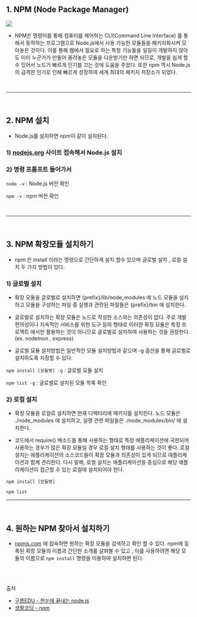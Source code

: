 ## 1. NPM (Node Package Manager)
<image src="https://img1.daumcdn.net/thumb/R1280x0/?scode=mtistory2&fname=https%3A%2F%2Fblog.kakaocdn.net%2Fdn%2FEPYpq%2FbtqZhgQx1yk%2FF40NULoSDG8MAY65zc2KN1%2Fimg.png">

- NPM은 명령어를 통해 컴퓨터를 제어하는 CLI(Command Line Interface) 를 통해서 동작하는 프로그램으로 Node.js에서 사용 가능한 모듈들을 패키지화시켜 모아놓은 것이다. 
이를 통해 웹에서 필요로 하는 특정 기능들을 일일이 개발하지 않아도 이미 누군가가 만들어 올려놓은 모듈을 다운받기만 하면 되므로, 개발을 쉽게 할 수 있어서 노드가 빠르게 인기를 끄는 것에 도움을 주었다. 또한 npm 역시 Node.js의 급격한 인기로 인해 빠르게 성장하여 세계 최대의 패키지 저장소가 되었다.

<br>
<hr>
<br>

## 2. NPM 설치
- Node.js를 설치하면 npm이 같이 설치된다.
### 1) <a href="https://nodejs.org/en/">nodejs.org</a> 사이트 접속해서 Node.js 설치

### 2) 명령 프롬프트 들어가서 

`node -v` : Node.js 버전 확인

`npm -v` : npm 버전 확인

<br>
<hr>
<br>

## 3. NPM 확장모듈 설치하기

 - npm 은 install 이라는 명령으로 간단하게 설치 할수 있으며 글로벌 설치 , 로컬 설치 두 가지 방법이 있다.
 ### 1) 글로벌 설치
 - 확장 모듈을 글로벌로 설치하면 {prefix}/lib/node_modules 에 노드 모듈을 설치하고 모듈을 구성하는 파일 중 실행과 관련된 파일들은 {prefix}/bin 에 설치한다.

 - 글로벌로 설치하는 확장 모듈은 노드로 작성한 소스와는 의존성이 없다.  주로 개발 편의성이나 지속적인 서비스를 위한 도구 등의 형태로 이러한 확장 모듈은 특정 프로젝트 에서만 활용하는 것이 아니므로 글로벌로 설차하여 사용하는 것을 권장한다. (ex. nodemon , express)

 - 글로벌 묘듈 설치방법은 일반적인 모듈 설치방법과 같으며 -g 옵션을 통해 글로벌로 설치하도록 지정할 수 있다. 

 `npm install [모듈명] -g` : 글로벌 모듈 설치

 `npm list -g` : 글로벌로 설치된 모듈 목록 확인


 ### 2) 로컬 설치
 - 확장 모듈을 로컬로 설치하면 현재 디렉터리에 패키지를 설치힌다. 노드 모듈은 ./node_modules 에 설치하고, 실행 관련 파일들은 ./node_modules/bin/ 에 설치한다.

 -  코드에서 require() 메소드를 통해 사용하는 형태로 특정 애플리케이션에 국한되어 사용하는 경우가 많은 확장 모듈일 경우 로컬 설치 형태를 사용하는 것이 좋다. 로컬 설치는 애플리케이션의 소스코드들이 확장 모듈과 의존성이 있게 되므로 애플리케이션과 함께 관리한다. 다시 말해, 로컬 설치는 애플리케이션을 중심으로 해당 애플리케이션이 접근할 수 있는 로컬에 설치되어야 한다.

`npm install [모듈명]` 
 
`npm list`
<br>
<hr>
<br>

## 4. 원하는 NPM 찾아서 설치하기

 - <a href="https://www.npmjs.com">npmjs.com</a> 에 접속하면 원하는 확장 모듈을 검색하고 확인 할 수 있다. npm에 등록된 확장 모듈의 이름과 간단한 소개를 살펴볼 수 있고 , 이를 사용하려면 해당 모듈의 이름으로 `npm install` 명령을 이용하여 설치하면 된다. 
    

<br>
<br>

출처

- <a href="https://edu.goorm.io/learn/lecture/557/%ED%95%9C-%EB%88%88%EC%97%90-%EB%81%9D%EB%82%B4%EB%8A%94-node-js/lesson/174367/npm-%EC%86%8C%EA%B0%9C-%EB%B0%8F-%EC%84%A4%EC%B9%98">구름EDU - 한눈에 끝내는 node.js</a>
- <a href="https://opentutorials.org/module/4044">생활코딩 - npm</a>

